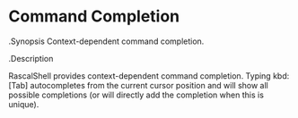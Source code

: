 # Command Completion

.Synopsis
Context-dependent command completion.

.Description

RascalShell provides context-dependent command completion.
Typing kbd:[Tab] autocompletes from the current cursor position and will show all possible completions
(or will directly add the completion when this is unique).
